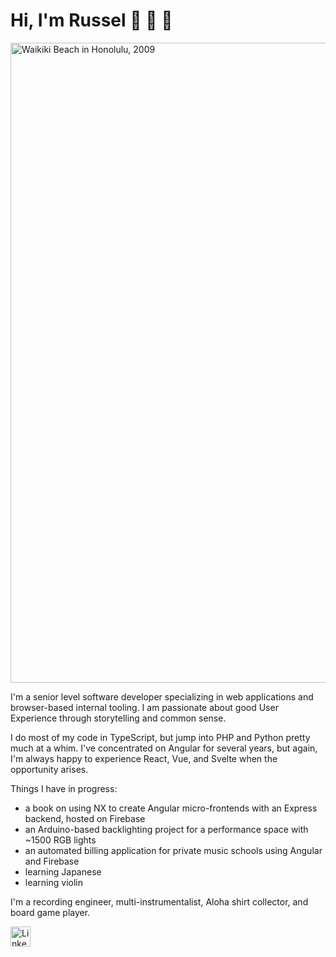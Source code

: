 # Hi, I'm Russel 👋 🎸 🌴

<img width="1024" alt="Waikiki Beach in Honolulu, 2009" src="https://github.com/russelporosky/russelporosky/assets/6520433/17c6d3a9-d67f-4b36-becc-15a90a6dc9c5">

I'm a senior level software developer specializing in web applications and browser-based internal tooling. I am passionate about good User Experience through storytelling and common sense.

I do most of my code in TypeScript, but jump into PHP and Python pretty much at a whim. I've concentrated on Angular for several years, but again, I'm always happy to experience React, Vue, and Svelte when the opportunity arises.

Things I have in progress:
* a book on using NX to create Angular micro-frontends with an Express backend, hosted on Firebase
* an Arduino-based backlighting project for a performance space with ~1500 RGB lights
* an automated billing application for private music schools using Angular and Firebase
* learning Japanese
* learning violin

I'm a recording engineer, multi-instrumentalist, Aloha shirt collector, and board game player.

[<img height="32" width="32" alt="LinkedIn" src="https://unpkg.com/simple-icons@v9/icons/linkedin.svg" />](https://www.linkedin.com/in/russelporosky/)
